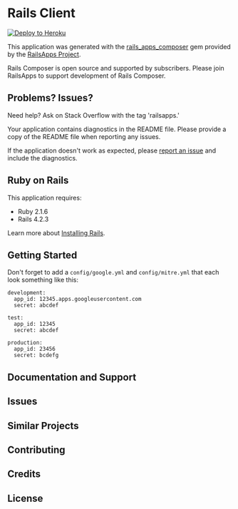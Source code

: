 Rails Client
================

[![Deploy to Heroku](https://www.herokucdn.com/deploy/button.png)](https://heroku.com/deploy)

This application was generated with the [rails_apps_composer](https://github.com/RailsApps/rails_apps_composer) gem
provided by the [RailsApps Project](http://railsapps.github.io/).

Rails Composer is open source and supported by subscribers. Please join RailsApps to support development of Rails Composer.

Problems? Issues?
-----------

Need help? Ask on Stack Overflow with the tag 'railsapps.'

Your application contains diagnostics in the README file. Please provide a copy of the README file when reporting any issues.

If the application doesn't work as expected, please [report an issue](https://github.com/RailsApps/rails_apps_composer/issues)
and include the diagnostics.

Ruby on Rails
-------------

This application requires:

- Ruby 2.1.6
- Rails 4.2.3

Learn more about [Installing Rails](http://railsapps.github.io/installing-rails.html).

Getting Started
---------------
Don't forget to add a ```config/google.yml``` and ```config/mitre.yml``` that each look something like this:
```
development:
  app_id: 12345.apps.googleusercontent.com
  secret: abcdef

test:
  app_id: 12345
  secret: abcdef

production:
  app_id: 23456
  secret: bcdefg
```

Documentation and Support
-------------------------

Issues
-------------

Similar Projects
----------------

Contributing
------------

Credits
-------

License
-------
